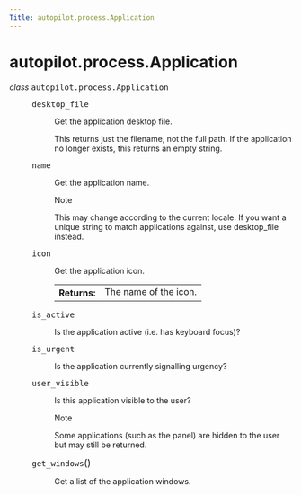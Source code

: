```yaml
---
Title: autopilot.process.Application
---
```


# autopilot.process.Application

<dl class="class">
<dt id="autopilot.process.Application">
<em class="property">class </em><tt class="descclassname">autopilot.process.</tt><tt class="descname">Application</tt><a class="reference internal" href="#Application"></a><a class="headerlink" href="#autopilot.process.Application" title="Permalink to this definition"></a></dt>
<dd><dl class="attribute">
<dt id="autopilot.process.Application.desktop_file">
<tt class="descname">desktop_file</tt><a class="reference internal" href="#Application.desktop_file"></a><a class="headerlink" href="#autopilot.process.Application.desktop_file" title="Permalink to this definition"></a></dt>
<dd><p>Get the application desktop file.</p>
<p>This returns just the filename, not the full path.
If the application no longer exists, this returns an empty string.</p>
</dd></dl>
<dl class="attribute">
<dt id="autopilot.process.Application.name">
<tt class="descname">name</tt><a class="reference internal" href="#Application.name"></a><a class="headerlink" href="#autopilot.process.Application.name" title="Permalink to this definition"></a></dt>
<dd><p>Get the application name.</p>
<p class="first admonition-title">Note</p>
<p class="last">This may change according to the current locale. If you want
a unique string to match applications against, use desktop_file
instead.</p>
</dd></dl>
<dl class="attribute">
<dt id="autopilot.process.Application.icon">
<tt class="descname">icon</tt><a class="reference internal" href="#Application.icon"></a><a class="headerlink" href="#autopilot.process.Application.icon" title="Permalink to this definition"></a></dt>
<dd><p>Get the application icon.</p>
<table class="docutils field-list" frame="void" rules="none">
<col class="field-name" />
<col class="field-body" />
<tbody valign="top">
<tr class="field-odd field"><th class="field-name">Returns:</th><td class="field-body">The name of the icon.</td>
</tr>
</tbody>
</table>
</dd></dl>
<dl class="attribute">
<dt id="autopilot.process.Application.is_active">
<tt class="descname">is_active</tt><a class="reference internal" href="#Application.is_active"></a><a class="headerlink" href="#autopilot.process.Application.is_active" title="Permalink to this definition"></a></dt>
<dd><p>Is the application active (i.e. has keyboard focus)?</p>
</dd></dl>
<dl class="attribute">
<dt id="autopilot.process.Application.is_urgent">
<tt class="descname">is_urgent</tt><a class="reference internal" href="#Application.is_urgent"></a><a class="headerlink" href="#autopilot.process.Application.is_urgent" title="Permalink to this definition"></a></dt>
<dd><p>Is the application currently signalling urgency?</p>
</dd></dl>
<dl class="attribute">
<dt id="autopilot.process.Application.user_visible">
<tt class="descname">user_visible</tt><a class="reference internal" href="#Application.user_visible"></a><a class="headerlink" href="#autopilot.process.Application.user_visible" title="Permalink to this definition"></a></dt>
<dd><p>Is this application visible to the user?</p>
<p class="first admonition-title">Note</p>
<p class="last">Some applications (such as the panel) are hidden to the user
but may still be returned.</p>
</dd></dl>
<dl class="method">
<dt id="autopilot.process.Application.get_windows">
<tt class="descname">get_windows</tt><big>(</big><big>)</big><a class="reference internal" href="#Application.get_windows"></a><a class="headerlink" href="#autopilot.process.Application.get_windows" title="Permalink to this definition"></a></dt>
<dd><p>Get a list of the application windows.</p>
</dd></dl>
</dd></dl>
